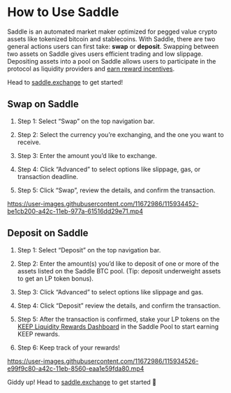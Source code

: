 # How to Use Saddle

Saddle is an automated market maker optimized for pegged value crypto assets like tokenized bitcoin and stablecoins. With Saddle, there are two general actions users can first take: **swap** or **deposit**. Swapping between two assets on Saddle gives users efficient trading and low slippage. Depositing assets into a pool on Saddle allows users to participate in the protocol as liquidity providers and [earn reward incentives](https://docs.saddle.finance/faq#what-are-saddles-liquidity-provider-rewards).

Head to [saddle.exchange](https://saddle.exchange/) to get started!

## Swap on Saddle

1. Step 1: Select “Swap” on the top navigation bar.

1. Step 2: Select the currency you’re exchanging, and the one you want to receive.

1. Step 3: Enter the amount you’d like to exchange.

1. Step 4: Click “Advanced” to select options like slippage, gas, or transaction deadline.

1. Step 5: Click “Swap”, review the details, and confirm the transaction.

https://user-images.githubusercontent.com/11672986/115934452-be1cb200-a42c-11eb-977a-61516dd29e71.mp4

## Deposit on Saddle

1. Step 1: Select “Deposit” on the top navigation bar.

1. Step 2: Enter the amount(s) you’d like to deposit of one or more of the assets listed on the Saddle BTC pool. (Tip: deposit underweight assets to get an LP token bonus).

1. Step 3: Click “Advanced” to select options like slippage and gas.

1. Step 4: Click “Deposit” review the details, and confirm the transaction.

1. Step 5: After the transaction is confirmed, stake your LP tokens on the [KEEP Liquidity Rewards Dashboard](https://dashboard.keep.network/liquidity) in the Saddle Pool to start earning KEEP rewards.

1. Step 6: Keep track of your rewards!

https://user-images.githubusercontent.com/11672986/115934526-e99f9c80-a42c-11eb-8560-eaa1e59fda80.mp4

Giddy up! Head to [saddle.exchange](http://saddle.exchange) to get started 🤠
